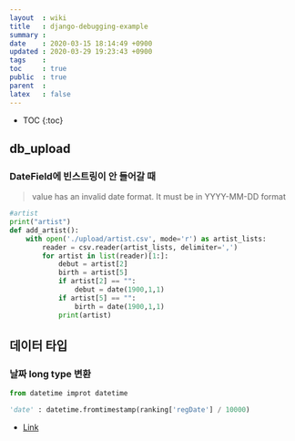 ```yaml
---
layout  : wiki
title   : django-debugging-example
summary : 
date    : 2020-03-15 18:14:49 +0900
updated : 2020-03-29 19:23:43 +0900
tags    : 
toc     : true
public  : true
parent  : 
latex   : false
---
```

* TOC
{:toc}

## db_upload

### DateField에 빈스트링이 안 들어갈 때

> value has an invalid date format. It must be in YYYY-MM-DD format

```python
#artist
print("artist")
def add_artist():
    with open('./upload/artist.csv', mode='r') as artist_lists:
        reader = csv.reader(artist_lists, delimiter=',')
        for artist in list(reader)[1:]:
            debut = artist[2]
            birth = artist[5]
            if artist[2] == "":
                debut = date(1900,1,1)
            if artist[5] == "":
                birth = date(1900,1,1)
            print(artist)
```

## 데이터 타입

### 날짜 long type 변환


```python
from datetime improt datetime

'date' : datetime.fromtimestamp(ranking['regDate'] / 10000)

```

- [Link](https://stackoverflow.com/questions/35473950/resolving-validationerror-u-value-has-an-invalid-date-format-it-must-be-in)


